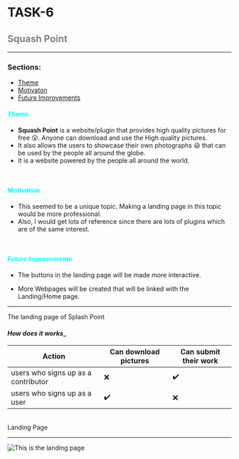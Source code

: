 # TASK-6

## **Squash Point** 
---
### Sections:
* [Theme](#theme)
* [Motivaton](#motivation)
* [Future Improvements](#future-improvements)




#### _**Theme**_

* **Squash Point** is a website/plugin that provides high quality pictures for free :astonished:. Anyone can download and use the High quality pictures.
* It also allows the users to showcase their own photographs :smiley: that can be used by the people all around the globe.
* It is a website powered by the people all around the world.

<br>

#### _**Motivation**_
* This seemed to be a unique topic. Making a landing page in this topic would be more professional.
* Also, I would get lots of reference since there are lots of plugins which are of the same interest.

<br>

#### _**Future Improvements**_
* The buttons in the landing page will be made more interactive.

* More  Webpages will be created that will be linked with the Landing/Home page.
<hr>
The landing page of Splash Point

<br>

#### _**How does it works**__

Action | Can download pictures| Can submit their work|
---|---|---
users who signs up as a contributor| :x:| :heavy_check_mark:|
users who signs up as a user| :heavy_check_mark: | :x:|

<br>
Landing Page 
<hr>


![This is the landing page](img/Task_3.png)


<style>#theme, #motivation, #future-improvements{
    color : cyan;
}
</style>

<style>#squash-point{
    color : grey;
}
</style>